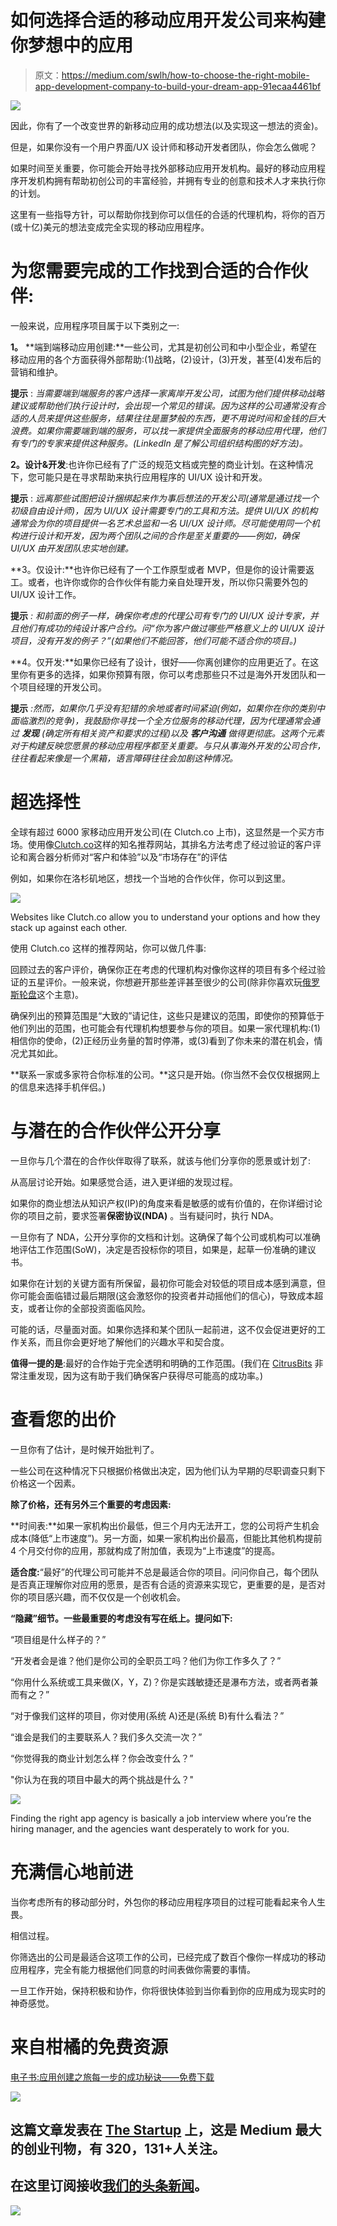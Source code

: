 # 如何选择合适的移动应用开发公司来构建你梦想中的应用

> 原文：<https://medium.com/swlh/how-to-choose-the-right-mobile-app-development-company-to-build-your-dream-app-91ecaa4461bf>

![](img/e2bf0483d623675b1e029b78d7aa5a1a.png)

因此，你有了一个改变世界的新移动应用的成功想法(以及实现这一想法的资金)。

但是，如果你没有一个用户界面/UX 设计师和移动开发者团队，你会怎么做呢？

如果时间至关重要，你可能会开始寻找外部移动应用开发机构。最好的移动应用程序开发机构拥有帮助初创公司的丰富经验，并拥有专业的创意和技术人才来执行你的计划。

这里有一些指导方针，可以帮助你找到你可以信任的合适的代理机构，将你的百万(或十亿)美元的想法变成完全实现的移动应用程序。

# 为您需要完成的工作找到合适的合作伙伴:

一般来说，应用程序项目属于以下类别之一:

**1。** **端到端移动应用创建:**一些公司，尤其是初创公司和中小型企业，希望在移动应用的各个方面获得外部帮助:(1)战略，(2)设计，(3)开发，甚至(4)发布后的营销和维护。

**提示** : *当需要端到端服务的客户选择一家离岸开发公司，试图为他们提供移动战略建议或帮助他们执行设计时，会出现一个常见的错误。因为这样的公司通常没有合适的人员来提供这些服务，结果往往是噩梦般的东西，更不用说时间和金钱的巨大浪费。如果你需要端到端的服务，可以找一家提供全面服务的移动应用代理，他们有专门的专家来提供这种服务。(LinkedIn 是了解公司组织结构图的好方法)。*

**2。设计&开发**:也许你已经有了广泛的规范文档或完整的商业计划。在这种情况下，您可能只是在寻求帮助来执行应用程序的 UI/UX 设计和开发。

**提示** : *远离那些试图把设计捆绑起来作为事后想法的开发公司(通常是通过找一个初级自由设计师)，因为 UI/UX 设计需要专门的工具和方法。提供 UI/UX 的机构通常会为你的项目提供一名艺术总监和一名 UI/UX 设计师。尽可能使用同一个机构进行设计和开发，因为两个团队之间的合作是至关重要的——例如，确保 UI/UX 由开发团队忠实地创建。*

**3。仅设计:**也许你已经有了一个工作原型或者 MVP，但是你的设计需要返工。或者，也许你或你的合作伙伴有能力亲自处理开发，所以你只需要外包的 UI/UX 设计工作。

**提示** *:* *和前面的例子一样，确保你考虑的代理公司有专门的 UI/UX 设计专家，并且他们有成功的纯设计客户合约。问“你为客户做过哪些严格意义上的 UI/UX 设计项目，没有开发的例子？”(如果他们不能回答，他们可能不适合你的项目。)*

**4。仅开发:**如果你已经有了设计，很好——你离创建你的应用更近了。在这里你有更多的选择，如果你预算有限，你可以考虑那些只不过是海外开发团队和一个项目经理的开发公司。

**提示** *:然而，如果你几乎没有犯错的余地或者时间紧迫(例如，如果你在你的类别中面临激烈的竞争)，我鼓励你寻找一个全方位服务的移动代理，因为代理通常会通过* ***发现*** *(确定所有相关资产和要求的过程)以及* ***客户沟通*** *做得更彻底。这两个元素对于构建反映您愿景的移动应用程序都至关重要。与只从事海外开发的公司合作，往往看起来像是一个黑箱，语言障碍往往会加剧这种情况。*

# 超选择性

全球有超过 6000 家移动应用开发公司(在 Clutch.co 上市)，这显然是一个买方市场。使用像[Clutch.co](https://clutch.co/app-developers/los-angeles/leaders-matrix)这样的知名推荐网站，其排名方法考虑了经过验证的客户评论和离合器分析师对“客户和体验”以及“市场存在”的评估

例如，如果你在洛杉矶地区，想找一个当地的合作伙伴，你可以到这里。

![](img/ae7c75be0ffae05e6de8accf9d4f27de.png)

Websites like Clutch.co allow you to understand your options and how they stack up against each other.

使用 Clutch.co 这样的推荐网站，你可以做几件事:

回顾过去的客户评价，确保你正在考虑的代理机构对像你这样的项目有多个经过验证的五星评价。一般来说，你想避开那些差评甚至很少的公司(除非你喜欢玩[俄罗斯轮盘](https://en.wikipedia.org/wiki/Russian_roulette)这个主意)。

确保列出的预算范围是“大致的”请记住，这些只是建议的范围，即使你的预算低于他们列出的范围，也可能会有代理机构想要参与你的项目。如果一家代理机构:(1)相信你的使命，(2)正经历业务量的暂时停滞，或(3)看到了你未来的潜在机会，情况尤其如此。

**联系一家或多家符合你标准的公司。**这只是开始。(你当然不会仅仅根据网上的信息来选择手机伴侣。)

# 与潜在的合作伙伴公开分享

一旦你与几个潜在的合作伙伴取得了联系，就该与他们分享你的愿景或计划了:

从高层讨论开始。如果感觉合适，进入更详细的发现过程。

如果你的商业想法从知识产权(IP)的角度来看是敏感的或有价值的，在你详细讨论你的项目之前，要求签署**保密协议(NDA)** 。当有疑问时，执行 NDA。

一旦你有了 NDA，公开分享你的文档和计划。这确保了每个公司或机构可以准确地评估工作范围(SoW)，决定是否投标你的项目，如果是，起草一份准确的建议书。

如果你在计划的关键方面有所保留，最初你可能会对较低的项目成本感到满意，但你可能会面临错过最后期限(这会激怒你的投资者并动摇他们的信心)，导致成本超支，或者让你的全部投资面临风险。

可能的话，尽量面对面。如果你选择和某个团队一起前进，这不仅会促进更好的工作关系，而且你会更好地了解他们的兴趣水平和契合度。

**值得一提的是**:最好的合作始于完全透明和明确的工作范围。(我们在 [CitrusBits](https://citrusbits.com/) 非常注重发现，因为这有助于我们确保客户获得尽可能高的成功率。)

# 查看您的出价

一旦你有了估计，是时候开始批判了。

一些公司在这种情况下只根据价格做出决定，因为他们认为早期的尽职调查只剩下价格这一个因素。

**除了价格，还有另外三个重要的考虑因素:**

**时间表:**如果一家机构出价最低，但三个月内无法开工，您的公司将产生机会成本(降低“上市速度”)。另一方面，如果一家机构出价最高，但能比其他机构提前 4 个月交付你的应用，那就构成了附加值，表现为“上市速度”的提高。

**适合度:**“最好”的代理公司可能并不总是最适合你的项目。问问你自己，每个团队是否真正理解你对应用的愿景，是否有合适的资源来实现它，更重要的是，是否对你的项目感兴趣，而不仅仅是一个创收机会。

**“隐藏”细节。一些最重要的考虑没有写在纸上。提问如下:**

“项目组是什么样子的？”

“开发者会是谁？他们是你公司的全职员工吗？他们为你工作多久了？”

“你用什么系统或工具来做(X，Y，Z)？你是实践敏捷还是瀑布方法，或者两者兼而有之？”

“对于像我们这样的项目，你对使用(系统 A)还是(系统 B)有什么看法？”

“谁会是我们的主要联系人？我们多久交流一次？”

“你觉得我的商业计划怎么样？你会改变什么？”

"你认为在我的项目中最大的两个挑战是什么？"

![](img/865026f24aa4316cc93f1e8b94bb636a.png)

Finding the right app agency is basically a job interview where you’re the hiring manager, and the agencies want desperately to work for you.

# 充满信心地前进

当你考虑所有的移动部分时，外包你的移动应用程序项目的过程可能看起来令人生畏。

相信过程。

你筛选出的公司是最适合这项工作的公司，已经完成了数百个像你一样成功的移动应用程序，完全有能力根据他们同意的时间表做你需要的事情。

一旦工作开始，保持积极和协作，你将很快体验到当你看到你的应用成为现实时的神奇感觉。

# **来自柑橘的免费资源**

[电子书:应用创建之旅每一步的成功秘诀——免费下载](https://citrusbits.com/free-ebook-winning-tips-for-every-step-of-the-mobile-app-creation-journey/)

[![](img/308a8d84fb9b2fab43d66c117fcc4bb4.png)](https://medium.com/swlh)

## 这篇文章发表在 [The Startup](https://medium.com/swlh) 上，这是 Medium 最大的创业刊物，有 320，131+人关注。

## 在这里订阅接收[我们的头条新闻](http://growthsupply.com/the-startup-newsletter/)。

[![](img/b0164736ea17a63403e660de5dedf91a.png)](https://medium.com/swlh)
